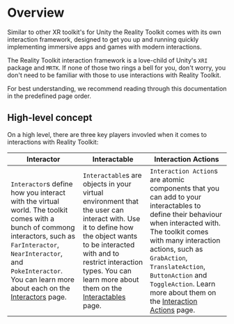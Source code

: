 # Overview

Similar to other XR toolkit's for Unity the Reality Toolkit comes with its own interaction framework, designed to get you up and running quickly implementing immersive apps and games with modern interactions.

The Reality Toolkit interaction framework is a love-child of Unity's `XRI` package and `MRTK`. If none of those two rings a bell for you, don't worry, you don't need to be familiar with those to use interactions with Reality Toolkit.

For best understanding, we recommend reading through this documentation in the predefined page order.

## High-level concept

On a high level, there are three key players invovled when it comes to interactions with Reality Toolkit:

| Interactor | Interactable | Interaction Actions |
|------------|--------------|----------------------|
| `Interactor`s define how you interact with the virtual world. The toolkit comes with a bunch of commong interactors, such as `FarInteractor`, `NearInteractor`, and `PokeInteractor`. You can learn more about each on the [Interactors](interactors) page.       | `Interactable`s are objects in your virtual environment that the user can interact with. Use it to define how the object wants to be interacted with and to restrict interaction types. You can learn more about them on the [Interactables](interactables) page.         | `Interaction Action`s are atomic components that you can add to your interactables to define their behaviour when interacted with. The toolkit comes with many interaction actions, such as `GrabAction`, `TranslateAction`, `ButtonAction` and `ToggleAction`. Learn more about them on the [Interaction Actions](interaction-actions) page.                  |